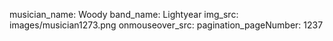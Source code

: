 musician_name: Woody
band_name: Lightyear
img_src: images/musician1273.png
onmouseover_src: 
pagination_pageNumber: 1237